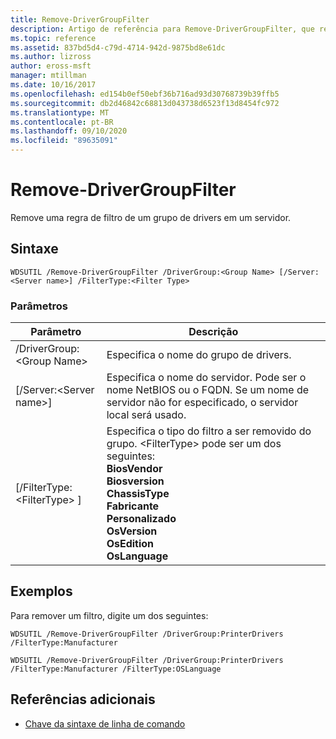 ```yaml
---
title: Remove-DriverGroupFilter
description: Artigo de referência para Remove-DriverGroupFilter, que remove uma regra de filtro de um grupo de drivers em um servidor.
ms.topic: reference
ms.assetid: 837bd5d4-c79d-4714-942d-9875bd8e61dc
ms.author: lizross
author: eross-msft
manager: mtillman
ms.date: 10/16/2017
ms.openlocfilehash: ed154b0ef50ebf36b716ad93d30768739b39ffb5
ms.sourcegitcommit: db2d46842c68813d043738d6523f13d8454fc972
ms.translationtype: MT
ms.contentlocale: pt-BR
ms.lasthandoff: 09/10/2020
ms.locfileid: "89635091"
---
```

# <a name="remove-drivergroupfilter"></a>Remove-DriverGroupFilter



Remove uma regra de filtro de um grupo de drivers em um servidor.

## <a name="syntax"></a>Sintaxe

```
WDSUTIL /Remove-DriverGroupFilter /DriverGroup:<Group Name> [/Server:<Server name>] /FilterType:<Filter Type>
```

### <a name="parameters"></a>Parâmetros

|Parâmetro|Descrição|
|---------|-----------|
|/DriverGroup:\<Group Name>|Especifica o nome do grupo de drivers.|
|[/Server:\<Server name>]|Especifica o nome do servidor. Pode ser o nome NetBIOS ou o FQDN. Se um nome de servidor não for especificado, o servidor local será usado.|
|[/FilterType: \<FilterType> ]|Especifica o tipo do filtro a ser removido do grupo. \<FilterType> pode ser um dos seguintes:</br>**BiosVendor**</br>**Biosversion**</br>**ChassisType**</br>**Fabricante**</br>**Personalizado**</br>**OsVersion**</br>**OsEdition**</br>**OsLanguage**|

## <a name="examples"></a>Exemplos

Para remover um filtro, digite um dos seguintes:
```
WDSUTIL /Remove-DriverGroupFilter /DriverGroup:PrinterDrivers /FilterType:Manufacturer
```
```
WDSUTIL /Remove-DriverGroupFilter /DriverGroup:PrinterDrivers /FilterType:Manufacturer /FilterType:OSLanguage
```

## <a name="additional-references"></a>Referências adicionais

- [Chave da sintaxe de linha de comando](command-line-syntax-key.md)